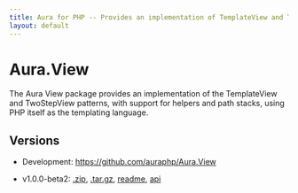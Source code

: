 ```yaml
---
title: Aura for PHP -- Provides an implementation of TemplateView and TwoStepView
layout: default
---
```


Aura.View
=========

The Aura View package provides an implementation of the TemplateView and TwoStepView patterns, with support for helpers and path stacks, using PHP itself as the templating language.

Versions
--------

- Development: <https://github.com/auraphp/Aura.View>

- v1.0.0-beta2: [.zip](https://github.com/auraphp/Aura.View/zipball/1.0.0-beta2), [.tar.gz](https://github.com/auraphp/Aura.View/tarball/1.0.0-beta2), [readme](version/1.0.0-beta2/), [api](version/1.0.0-beta2/api/)

